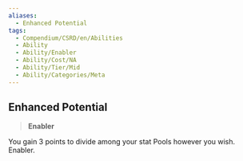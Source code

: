 ```yaml
---
aliases:
  - Enhanced Potential
tags:
  - Compendium/CSRD/en/Abilities
  - Ability
  - Ability/Enabler
  - Ability/Cost/NA
  - Ability/Tier/Mid
  - Ability/Categories/Meta
---
```

  
    
## Enhanced Potential    
>**Enabler**  
    
You gain 3 points to divide among your stat Pools however you wish. Enabler.
